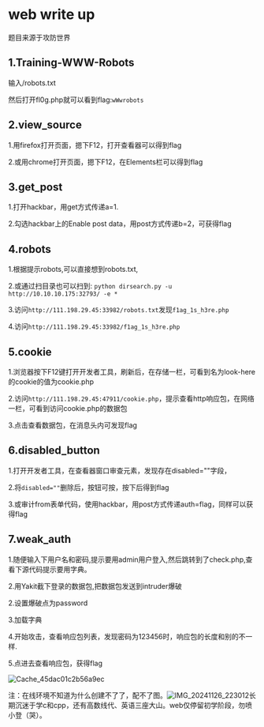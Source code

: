 # web write up



题目来源于攻防世界



## 1.Training-WWW-Robots

输入/robots.txt

然后打开fl0g.php就可以看到flag:`wWwrobots`

## 2.view_source

1.用firefox打开页面，摁下F12，打开查看器可以得到flag

2.或用chrome打开页面，摁下F12，在Elements栏可以得到flag

## 3.get_post

1.打开hackbar，用get方式传递a=1.

2.勾选hackbar上的Enable post data，用post方式传递b=2，可获得flag

## 4.robots

1.根据提示robots,可以直接想到robots.txt,

2.或通过扫目录也可以扫到: `python dirsearch.py -u http://10.10.10.175:32793/ -e *`

3.访问`http://111.198.29.45:33982/robots.txt`发现`f1ag_1s_h3re.php`

4.访问`http://111.198.29.45:33982/f1ag_1s_h3re.php`

## 5.cookie

1.浏览器按下F12键打开开发者工具，刷新后，在存储一栏，可看到名为look-here的cookie的值为cookie.php

2.访问`http://111.198.29.45:47911/cookie.php`，提示查看http响应包，在网络一栏，可看到访问cookie.php的数据包

3.点击查看数据包，在消息头内可发现flag

## 6.disabled_button

1.打开开发者工具，在查看器窗口审查元素，发现存在disabled=""字段，

2.将`disabled=""`删除后，按钮可按，按下后得到flag

3.或审计from表单代码，使用hackbar，用post方式传递auth=flag，同样可以获得flag

## 7.weak_auth

1.随便输入下用户名和密码,提示要用admin用户登入,然后跳转到了check.php,查看下源代码提示要用字典。

2.用Yakit截下登录的数据包,把数据包发送到intruder爆破

2.设置爆破点为password

3.加载字典

4.开始攻击，查看响应包列表，发现密码为123456时，响应包的长度和别的不一样.

5.点进去查看响应包，获得flag



![Cache_45dac01c2b56a9ec](D:/Cache_45dac01c2b56a9ec.jpg)

注：在线环境不知道为什么创建不了了，配不了图。![IMG_20241126_223012](D:/IMG_20241126_223012.jpg)长期沉迷于学c和cpp，还有高数线代、英语三座大山。web仅停留初学阶段，勿喷小登（哭）。